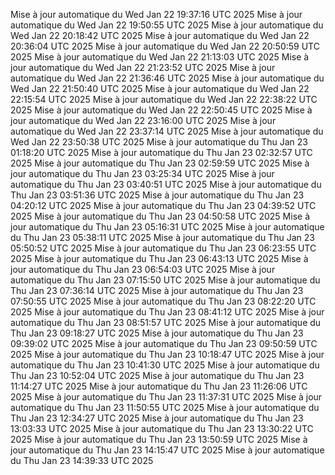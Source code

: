 Mise à jour automatique du Wed Jan 22 19:37:16 UTC 2025
Mise à jour automatique du Wed Jan 22 19:50:55 UTC 2025
Mise à jour automatique du Wed Jan 22 20:18:42 UTC 2025
Mise à jour automatique du Wed Jan 22 20:36:04 UTC 2025
Mise à jour automatique du Wed Jan 22 20:50:59 UTC 2025
Mise à jour automatique du Wed Jan 22 21:13:03 UTC 2025
Mise à jour automatique du Wed Jan 22 21:23:52 UTC 2025
Mise à jour automatique du Wed Jan 22 21:36:46 UTC 2025
Mise à jour automatique du Wed Jan 22 21:50:40 UTC 2025
Mise à jour automatique du Wed Jan 22 22:15:54 UTC 2025
Mise à jour automatique du Wed Jan 22 22:38:22 UTC 2025
Mise à jour automatique du Wed Jan 22 22:50:45 UTC 2025
Mise à jour automatique du Wed Jan 22 23:16:00 UTC 2025
Mise à jour automatique du Wed Jan 22 23:37:14 UTC 2025
Mise à jour automatique du Wed Jan 22 23:50:38 UTC 2025
Mise à jour automatique du Thu Jan 23 01:18:20 UTC 2025
Mise à jour automatique du Thu Jan 23 02:32:57 UTC 2025
Mise à jour automatique du Thu Jan 23 02:59:59 UTC 2025
Mise à jour automatique du Thu Jan 23 03:25:34 UTC 2025
Mise à jour automatique du Thu Jan 23 03:40:51 UTC 2025
Mise à jour automatique du Thu Jan 23 03:51:36 UTC 2025
Mise à jour automatique du Thu Jan 23 04:20:12 UTC 2025
Mise à jour automatique du Thu Jan 23 04:39:52 UTC 2025
Mise à jour automatique du Thu Jan 23 04:50:58 UTC 2025
Mise à jour automatique du Thu Jan 23 05:16:31 UTC 2025
Mise à jour automatique du Thu Jan 23 05:38:11 UTC 2025
Mise à jour automatique du Thu Jan 23 05:50:52 UTC 2025
Mise à jour automatique du Thu Jan 23 06:23:55 UTC 2025
Mise à jour automatique du Thu Jan 23 06:43:13 UTC 2025
Mise à jour automatique du Thu Jan 23 06:54:03 UTC 2025
Mise à jour automatique du Thu Jan 23 07:15:50 UTC 2025
Mise à jour automatique du Thu Jan 23 07:36:14 UTC 2025
Mise à jour automatique du Thu Jan 23 07:50:55 UTC 2025
Mise à jour automatique du Thu Jan 23 08:22:20 UTC 2025
Mise à jour automatique du Thu Jan 23 08:41:12 UTC 2025
Mise à jour automatique du Thu Jan 23 08:51:57 UTC 2025
Mise à jour automatique du Thu Jan 23 09:18:27 UTC 2025
Mise à jour automatique du Thu Jan 23 09:39:02 UTC 2025
Mise à jour automatique du Thu Jan 23 09:50:59 UTC 2025
Mise à jour automatique du Thu Jan 23 10:18:47 UTC 2025
Mise à jour automatique du Thu Jan 23 10:41:30 UTC 2025
Mise à jour automatique du Thu Jan 23 10:52:04 UTC 2025
Mise à jour automatique du Thu Jan 23 11:14:27 UTC 2025
Mise à jour automatique du Thu Jan 23 11:26:06 UTC 2025
Mise à jour automatique du Thu Jan 23 11:37:31 UTC 2025
Mise à jour automatique du Thu Jan 23 11:50:55 UTC 2025
Mise à jour automatique du Thu Jan 23 12:34:27 UTC 2025
Mise à jour automatique du Thu Jan 23 13:03:33 UTC 2025
Mise à jour automatique du Thu Jan 23 13:30:22 UTC 2025
Mise à jour automatique du Thu Jan 23 13:50:59 UTC 2025
Mise à jour automatique du Thu Jan 23 14:15:47 UTC 2025
Mise à jour automatique du Thu Jan 23 14:39:33 UTC 2025
